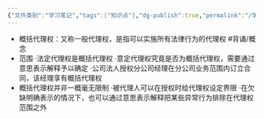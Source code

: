 ```yaml
---
{"文件类别":"学习笔记","tags":["知识点"],"dg-publish":true,"permalink":"/学习笔记studyup/知识点cheese/概括代理权/","dgPassFrontmatter":true,"noteIcon":"","created":"2024-08-01T09:50:38.385+08:00","updated":"2024-09-11T12:05:53.505+08:00"}
---
```


- 概括代理权：又称一般代理权，是指可以实施所有法律行为的代理权 #背诵/概念 
- 范围
·法定代理权是概括代理权
·意定代理权究竟是否为概括代理权，需要通过意思表示解释予以确定
·公司法人授权分公司经理在分公司业务范围内订立合同，该经理享有概括代理权
- 概括代理权并非一概毫无限制
·被代理人可以在授权时给代理权设定界限
·在欠缺明确表示的情况下，也可以通过意思表示解释把某些异常行为排除在代理权范围之外